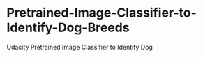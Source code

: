 # Pretrained-Image-Classifier-to-Identify-Dog-Breeds
Udacity Pretrained Image Classifier to Identify Dog
